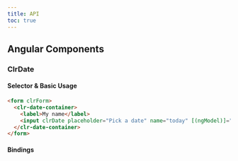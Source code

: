 ```yaml
---
title: API
toc: true
---
```


## Angular Components

### ClrDate

#### Selector & Basic Usage

<doc-code>

```html
<form clrForm>
  <clr-date-container>
    <label>My name</label>
    <input clrDate placeholder="Pick a date" name="today" [(ngModel)]="today" />
  </clr-date-container>
</form>
```

</doc-code>

#### Bindings

<DocComponentApi component="ClrFormCommon" item="bindings" />
